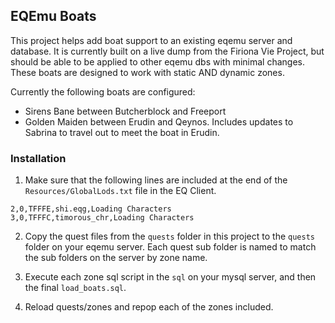 ## EQEmu Boats

This project helps add boat support to an existing eqemu server and database. It is currently built on a live dump from the Firiona Vie Project, but should be able to be applied to other eqemu dbs with minimal changes. These boats are designed to work with static AND dynamic zones.

Currently the following boats are configured:

- Sirens Bane between Butcherblock and Freeport
- Golden Maiden between Erudin and Qeynos. Includes updates to Sabrina to travel out to meet the boat in Erudin.

### Installation

1. Make sure that the following lines are included at the end of the `Resources/GlobalLods.txt` file in the EQ Client.

```
2,0,TFFFE,shi.eqg,Loading Characters
3,0,TFFFC,timorous_chr,Loading Characters
```

2. Copy the quest files from the `quests` folder in this project to the `quests` folder on your eqemu server. Each quest sub folder is named to match the sub folders on the server by zone name.

3. Execute each zone sql script in the `sql` on your mysql server, and then the final `load_boats.sql`.

4. Reload quests/zones and repop each of the zones included.
